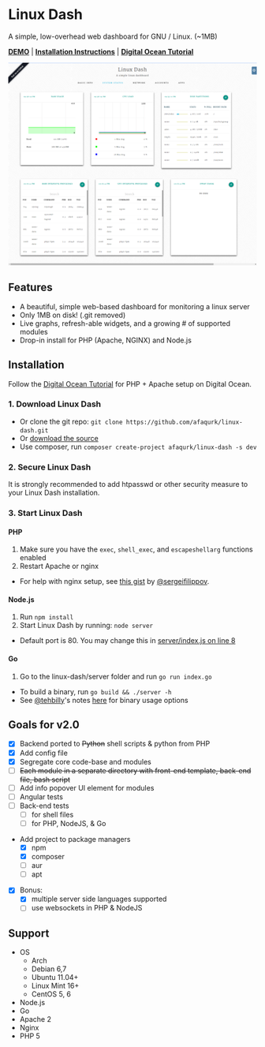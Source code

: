 # Linux Dash

A simple, low-overhead web dashboard for GNU / Linux. (~1MB)

[**DEMO**](http://linuxdash.afaqtariq.com) | [**Installation Instructions**](#installation) | [**Digital Ocean Tutorial**](https://www.digitalocean.com/community/tutorials/how-to-install-linux-dash-on-ubuntu-14-04)

![Linux Dash screenshot](https://raw.githubusercontent.com/afaqurk/screenshots/master/linux-dash/system-status-full.png)

## Features
* A beautiful, simple web-based dashboard for monitoring a linux server
* Only 1MB on disk! (.git removed)
* Live graphs, refresh-able widgets, and a growing # of supported modules
* Drop-in install for PHP (Apache, NGINX) and Node.js 

## Installation

Follow the [Digital Ocean Tutorial](https://www.digitalocean.com/community/tutorials/how-to-install-linux-dash-on-ubuntu-14-04) for PHP + Apache setup on Digital Ocean.

### 1. Download Linux Dash
- Or clone the git repo: `git clone https://github.com/afaqurk/linux-dash.git`
- Or [download the source](https://github.com/afaqurk/linux-dash/archive/master.zip)
- Use composer, run `composer create-project afaqurk/linux-dash -s dev`
 
### 2. Secure Linux Dash
It is strongly recommended to add htpasswd or other security measure to your Linux Dash installation.

### 3. Start Linux Dash

#### PHP
1. Make sure you have the `exec`, `shell_exec`, and `escapeshellarg` functions enabled
2. Restart Apache or nginx 
  - For help with nginx setup, see [this gist](https://gist.github.com/sergeifilippov/8909839) by [@sergeifilippov](https://github.com/sergeifilippov).

#### Node.js
1. Run `npm install`
2. Start Linux Dash by running: `node server`
  - Default port is 80. You may change this in [server/index.js on line 8](https://github.com/afaqurk/linux-dash/blob/master/server/index.js#L8)

#### Go
1. Go to the linux-dash/server folder and run `go run index.go`
  - To build a binary, run `go build && ./server -h`
  - See [@tehbilly](https://github.com/sergeifilippov)'s notes [here](https://github.com/afaqurk/linux-dash/pull/281) for binary usage options

## Goals for v2.0
- [x] Backend ported to ~~Python~~ shell scripts & python from PHP
- [x] Add config file
- [x] Segregate core code-base and modules
- [ ] ~~Each module in a separate directory with front-end template, back-end file, bash script~~
- [ ] Add info popover UI element for modules
- [ ] Angular tests
- [ ] Back-end tests
  - [ ] for shell files
  - [ ] for PHP, NodeJS, & Go
- Add project to package managers
  - [x] npm
  - [x] composer
  - [ ] aur
  - [ ] apt
- [x] Bonus: 
  - [x] multiple server side languages supported
  - [ ] use websockets in PHP & NodeJS

## Support
* OS
  * Arch
  * Debian 6,7
  * Ubuntu 11.04+
  * Linux Mint 16+
  * CentOS 5, 6
* Node.js
* Go
* Apache 2
* Nginx
* PHP 5
